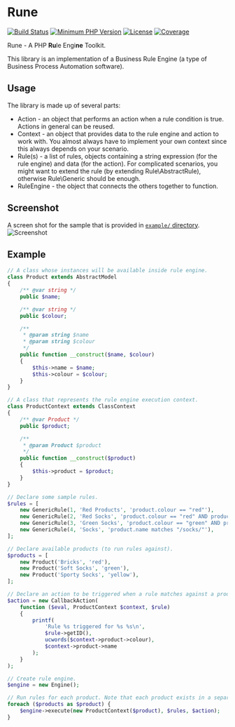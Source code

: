Rune
====

[![Build Status](https://api.travis-ci.com/uuf6429/rune.svg?token=x4iDoZNEE7xwqHqGpu82)](https://travis-ci.com/uuf6429/rune)
[![Minimum PHP Version](https://img.shields.io/badge/php-%3E%3D%205.5-8892BF.svg)](https://php.net/)
[![License](https://img.shields.io/badge/license-MIT-blue.svg)](https://raw.githubusercontent.com/uuf6429/nice_r/master/LICENSE)
[![Coverage](https://codecov.io/gh/uuf6429/rune/branch/master/graph/badge.svg?token=Bu2nK2Kq77)](https://codecov.io/github/uuf6429/rune?branch=master)

Rune - A PHP <b>Ru</b>le Engi<b>ne</b> Toolkit.

This library is an implementation of a Business Rule Engine (a type of Business Process Automation software).

Usage
-----

The library is made up of several parts:

- Action - an object that performs an action when a rule condition is true. Actions in general can be reused.
- Context - an object that provides data to the rule engine and action to work with.
  You almost always have to implement your own context since this always depends on your scenario.
- Rule(s) - a list of rules, objects containing a string expression (for the rule engine) and data (for the action).
  For complicated scenarios, you might want to extend the rule (by extending Rule\AbstractRule), otherwise Rule\Generic should be enough.
- RuleEngine - the object that connects the others together to function.

Screenshot
----------

A screen shot for the sample that is provided in [`example/` directory](https://github.com/uuf6429/rune/tree/master/example).
![Screenshot](http://i.imgur.com/UxOsE54.png)

Example
-------

```php
// A class whose instances will be available inside rule engine.
class Product extends AbstractModel
{
	/** @var string */
	public $name;

	/** @var string */
	public $colour;

	/**
     * @param string $name
     * @param string $colour
     */
	public function __construct($name, $colour)
	{
		$this->name = $name;
		$this->colour = $colour;
	}
}

// A class that represents the rule engine execution context.
class ProductContext extends ClassContext
{
	/** @var Product */
	public $product;

	/**
     * @param Product $product
     */
	public function __construct($product)
	{
		$this->product = $product;
	}
}

// Declare some sample rules.
$rules = [
	new GenericRule(1, 'Red Products', 'product.colour == "red"'),
	new GenericRule(2, 'Red Socks', 'product.colour == "red" AND product.name matches "/socks/"'),
	new GenericRule(3, 'Green Socks', 'product.colour == "green" AND product.name matches "/socks/"'),
	new GenericRule(4, 'Socks', 'product.name matches "/socks/"'),
];

// Declare available products (to run rules against).
$products = [
	new Product('Bricks', 'red'),
	new Product('Soft Socks', 'green'),
	new Product('Sporty Socks', 'yellow'),
];

// Declare an action to be triggered when a rule matches against a product.
$action = new CallbackAction(
	function ($eval, ProductContext $context, $rule)
	{
		printf(
			'Rule %s triggered for %s %s\n',
			$rule->getID(),
			ucwords($context->product->colour),
			$context->product->name
		);
	}
);

// Create rule engine.
$engine = new Engine();

// Run rules for each product. Note that each product exists in a separate context.
foreach ($products as $product) {
	$engine->execute(new ProductContext($product), $rules, $action);
}
```
